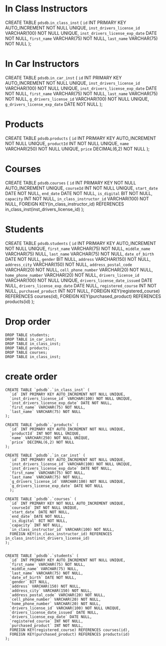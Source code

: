 # In Class Instructors

CREATE TABLE `pdsdb`.`in_class_inst` (
  `id` INT PRIMARY KEY AUTO_INCREMENT NOT NULL UNIQUE,
  `inst_drivers_license_id` VARCHAR(100) NOT NULL UNIQUE,
  `inst_drivers_license_exp_date` DATE NOT NULL,
  `first_name` VARCHAR(75) NOT NULL,
  `last_name` VARCHAR(75) NOT NULL
);


# In Car Instructors

CREATE TABLE `pdsdb`.`in_car_inst` (
  `id` INT PRIMARY KEY AUTO_INCREMENT NOT NULL UNIQUE,
  `inst_drivers_license_id` VARCHAR(100) NOT NULL UNIQUE,
  `inst_drivers_license_exp_date` DATE NOT NULL,
  `first_name` VARCHAR(75) NOT NULL,
  `last_name` VARCHAR(75) NOT NULL,
  `g_drivers_license_id` VARCHAR(100) NOT NULL UNIQUE,
  `g_drivers_license_exp_date` DATE NOT NULL
  );

# Products

CREATE TABLE `pdsdb`.`products` (
  `id` INT PRIMARY KEY AUTO_INCREMENT NOT NULL UNIQUE,
  `productId` INT NOT NULL UNIQUE,
  `name` VARCHAR(250) NOT NULL UNIQUE,
  `price` DECIMAL(6,2) NOT NULL
);

# Courses

CREATE TABLE `pdsdb`.`courses` (
  `id` INT PRIMARY KEY NOT NULL AUTO_INCREMENT UNIQUE,
  `courseId` INT NOT NULL UNIQUE,
  `start_date` DATE NOT NULL,
  `end_date` DATE NOT NULL,
  `is_digital` BIT NOT NULL,
  `capacity` INT NOT NULL,
  `in_class_instructor_id` VARCHAR(100) NOT NULL,
  FOREIGN KEY(in_class_instructor_id) REFERENCES in_class_inst(inst_drivers_license_id)
);

# Students

CREATE TABLE `pdsdb`.`students` (
  `id` INT PRIMARY KEY AUTO_INCREMENT NOT NULL UNIQUE,
  `first_name` VARCHAR(75) NOT NULL,
  `middle_name` VARCHAR(75) NULL,
  `last_name` VARCHAR(75) NOT NULL,
  `date_of_birth` DATE NOT NULL,
  `gender` BIT NULL,
  `address` VARCHAR(150) NOT NULL,
  `address_city` VARCHAR(150) NOT NULL,
  `address_postal_code` VARCHAR(20) NOT NULL,
  `cell_phone_number` VARCHAR(20) NOT NULL,
  `home_phone_number` VARCHAR(20) NOT NULL,
  `drivers_license_id` VARCHAR(100) NOT NULL UNIQUE,
  `drivers_license_date_issued` DATE NULL,
  `drivers_license_exp_date` DATE NULL,
  `registered_course` INT NOT NULL,
  `purchased_product` INT NOT NULL,
  FOREIGN KEY(registered_course) REFERENCES courses(id),
  FOREIGN KEY(purchased_product) REFERENCES products(id)
);

# Drop order 

```
DROP TABLE students;
DROP TABLE in_car_inst;
DROP TABLE in_class_inst;
DROP TABLE products;
DROP TABLE courses;
DROP TABLE in_class_inst;
```


# create order 

```
CREATE TABLE `pdsdb`.`in_class_inst` (
  `id` INT PRIMARY KEY AUTO_INCREMENT NOT NULL UNIQUE,
  `inst_drivers_license_id` VARCHAR(100) NOT NULL UNIQUE,
  `inst_drivers_license_exp_date` DATE NOT NULL,
  `first_name` VARCHAR(75) NOT NULL,
  `last_name` VARCHAR(75) NOT NULL
);

CREATE TABLE `pdsdb`.`products` (
  `id` INT PRIMARY KEY AUTO_INCREMENT NOT NULL UNIQUE,
  `productId` INT NOT NULL UNIQUE,
  `name` VARCHAR(250) NOT NULL UNIQUE,
  `price` DECIMAL(6,2) NOT NULL
);

CREATE TABLE `pdsdb`.`in_car_inst` (
  `id` INT PRIMARY KEY AUTO_INCREMENT NOT NULL UNIQUE,
  `inst_drivers_license_id` VARCHAR(100) NOT NULL UNIQUE,
  `inst_drivers_license_exp_date` DATE NOT NULL,
  `first_name` VARCHAR(75) NOT NULL,
  `last_name` VARCHAR(75) NOT NULL,
  `g_drivers_license_id` VARCHAR(100) NOT NULL UNIQUE,
  `g_drivers_license_exp_date` DATE NOT NULL
  );

CREATE TABLE `pdsdb`.`courses` (
  `id` INT PRIMARY KEY NOT NULL AUTO_INCREMENT UNIQUE,
  `courseId` INT NOT NULL UNIQUE,
  `start_date` DATE NOT NULL,
  `end_date` DATE NOT NULL,
  `is_digital` BIT NOT NULL,
  `capacity` INT NOT NULL,
  `in_class_instructor_id` VARCHAR(100) NOT NULL,
  FOREIGN KEY(in_class_instructor_id) REFERENCES in_class_inst(inst_drivers_license_id)
);


CREATE TABLE `pdsdb`.`students` (
  `id` INT PRIMARY KEY AUTO_INCREMENT NOT NULL UNIQUE,
  `first_name` VARCHAR(75) NOT NULL,
  `middle_name` VARCHAR(75) NULL,
  `last_name` VARCHAR(75) NOT NULL,
  `date_of_birth` DATE NOT NULL,
  `gender` BIT NULL,
  `address` VARCHAR(150) NOT NULL,
  `address_city` VARCHAR(150) NOT NULL,
  `address_postal_code` VARCHAR(20) NOT NULL,
  `cell_phone_number` VARCHAR(20) NOT NULL,
  `home_phone_number` VARCHAR(20) NOT NULL,
  `drivers_license_id` VARCHAR(100) NOT NULL UNIQUE,
  `drivers_license_date_issued` DATE NULL,
  `drivers_license_exp_date` DATE NULL,
  `registered_course` INT NOT NULL,
  `purchased_product` INT NOT NULL,
  FOREIGN KEY(registered_course) REFERENCES courses(id),
  FOREIGN KEY(purchased_product) REFERENCES products(id)
);



```